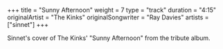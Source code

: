 +++
title = "Sunny Afternoon"
weight = 7
type = "track"
duration = "4:15"
originalArtist = "The Kinks"
originalSongwriter = "Ray Davies"
artists = ["sinnet"]
+++

Sinnet's cover of The Kinks' "Sunny Afternoon" from the tribute album.

